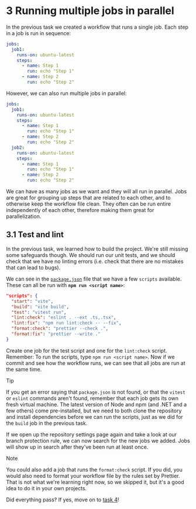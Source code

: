 # 3 Running multiple jobs in parallel

In the previous task we created a workflow that runs a single job.
Each step in a job is run in sequence:

```yaml
jobs:
  job1:
    runs-on: ubuntu-latest
    steps:
      - name: Step 1
        run: echo "Step 1"
      - name: Step 2
        run: echo "Step 2"
```

However, we can also run multiple jobs in parallel:

```yaml
jobs:
  job1:
    runs-on: ubuntu-latest
    steps:
      - name: Step 1
        run: echo "Step 1"
      - name: Step 2
        run: echo "Step 2"
  job2:
    runs-on: ubuntu-latest
    steps:
      - name: Step 1
        run: echo "Step 1"
      - name: Step 2
        run: echo "Step 2"
```

We can have as many jobs as we want and they will all run in parallel.
Jobs are great for grouping up steps that are related to each other, and to otherwise keep the workflow file clean.
They often can be run entire independently of each other, therefore making them great for parallelization.

## 3.1 Test and lint

In the previous task, we learned how to build the project.
We're still missing some safeguards though.
We should run our unit tests, and we should check that we have no linting errors (i.e. check that there are no mistakes that can lead to bugs).

We can see in the [`package.json`](../../package.json) file that we have a few `scripts` available.
These can all be run with **`npm run <script name>`**:

```json
"scripts": {
  "start": "vite",
  "build": "vite build",
  "test": "vitest run",
  "lint:check": "eslint . --ext .ts,.tsx",
  "lint:fix": "npm run lint:check -- --fix",
  "format:check": "prettier --check .",
  "format:fix": "prettier --write ."
}
```

Create one job for the test script and one for the `lint:check` script.
Remember: To run the scripts, type `npm run <script name>`.
Now if we commit and see how the workflow runs, we can see that all jobs are run at the same time.

> [!TIP]
> If you get an error saying that `package.json` is not found, or that the `vitest` or `eslint` commands aren't found, remember that each job gets its own fresh virtual machine.
> The latest version of Node and npm (and .NET and a few others) come pre-installed, but we need to both clone the repository and install dependencies before we can run the scripts, just as we did for the `build` job in the previous task.

If we open up the repository settings page again and take a look at our branch protection rule, we can now search for the new jobs we added.
Jobs will show up in search after they've been run at least once.

> [!NOTE]
> You could also add a job that runs the `format:check` script.
> If you did, you would also need to format your workflow file by the rules set by Prettier.
> That is not what we're learning right now, so we skipped it, but it's a good idea to do it in your own projects.

Did everything pass?
If yes, move on to [task 4](../4/README.md)!

